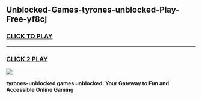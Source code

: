 
## Unblocked-Games-tyrones-unblocked-Play-Free-yf8cj
<h3>
<a href="https://premium76.site?title=tyrones-unblocked&ref=21A">CLICK TO PLAY</a></h3>
<hr>

<h3>
<a href="https://premium76.site?title=tyrones-unblocked&ref=21A">CLICK 2 PLAY</a>
  
</h3>

<a href="https://premium76.site?title=tyrones-unblocked&ref=21A"><img src="https://clearcache.store/games.png"></a>


**tyrones-unblocked games unblocked: Your Gateway to Fun and Accessible Online Gaming**
